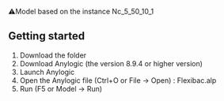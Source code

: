 ⚠️Model based on the instance Nc_5_50_10_1

## Getting started

1. Download the folder
2. Download Anylogic (the version 8.9.4 or higher version)
3. Launch Anylogic
4. Open the Anylogic file (Ctrl+O or File -> Open) : Flexibac.alp
5. Run (F5 or Model -> Run)

